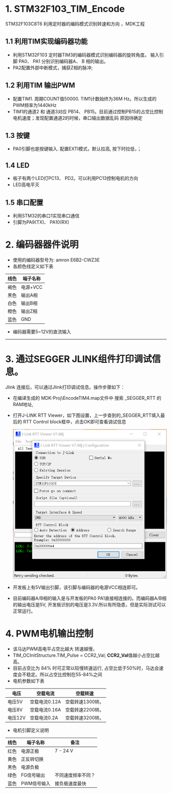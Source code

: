 # 1. STM32F103_TIM_Encode

STM32F103C8T6 利用定时器的编码模式识别转速和方向 ，MDK工程

## 1.1 利用TIM实现编码器功能

- 利用STM32F103 定时器TIM3的编码器模式识别编码器的旋转角度。 输入引脚 PA0、 PA1 分别识别编码器A、 B 相的输出。
- PA2配置外部中断模式，捕获Z相的脉冲;

## 1.2 利用TIM 输出PWM

* 配置TIM1. 周期COUNT值50000. TIM1计数始终为36M Hz。所以生成的PWM频率为1440kHz
* TIM1的通道2 和 通道3对应 PB14、 PB15。目前通过控制PB15的占空比控制电机速度；发现配置通道2的时候，串口输出数据乱码 原因待确定

## 1.3 按键

* PA0引脚也是按键输入. 配置EXTI模式，默认拉高, 按下时拉低，；

## 1.4 LED

* 板子有两个LED灯PC13、 PD2。可以利用PC13控制电机的方向
* LED高电平灭

## 1.5 串口配置

* 利用STM32的串口1实现串口通信
* 引脚为PA9(TX)、 PA10(RX)

# 2. 编码器器件说明

- 使用的编码器型号为: amron E6B2-CWZ3E
- 各颜色线定义如下表

| 线色 | 端子名称 |
| ---- | -------- |
| 褐色 | 电源+VCC |
| 黑色 | 输出A相  |
| 白色 | 输出B相  |
| 橙色 | 输出Z相  |
| 蓝色 | GND      |

- 编码器需要5~12V的直流输入

---

# 3. 通过SEGGER JLINK组件打印调试信息。

Jlink 连接后，可以通过Jlink打印调试信息。操作步骤如下：

- 在编译生成的 MDK-Proj\EncodeTIM4.map文件中 搜索 _SEGGER_RTT 的RAM地址,
- 打开J-LINK RTT Viewer，如下图设置，上一步查到的_SEGGER_RTT填入最后的 RTT Control block框中，点击OK即可查看调试信息

  ![img](doc/JLINK_RTT_Viewer.png)
- 开发板上有5V输出引脚，该引脚与编码器的电源VCC相连即可。
- 目前编码器A/B相的输入是与开发板的PA0 PA1直接相连接的。而编码器A/B相的输出电压是5V, 开发板识别的电压是3.3V.所以有所隐患，但是实际测试可以正常运行。

# 4. PWM电机输出控制

- 该马达PWM高电平占空比越大 转速越慢，
- TIM_OCInitStructure.TIM_Pulse = CCR2_Val;  **CCR2_Val**值越小占空比越高。
- 目前占空比为 84% 时可正常以较慢转速运行, 占空比低于50%时，马达会速度会不稳定。所以占空比控制在55-84%之间
- 电机参数如下表

| 电压    | 空载电流      | 空载转速         |
| ------- | ------------- | ---------------- |
| 电压5V  | 空载电流0.12A | 空载转速1300转。 |
| 电压8V  | 空载电流0.16A | 空载转速2200转。 |
| 电压12V | 空载电流0.2A  | 空载转速3200转。 |

* 电机引脚定义说明

| 线色 | 端子名称    | 备注               |
| ---- | ----------- | ------------------ |
| 红色 | 电源正极    | 7 - 24 V           |
| 黄色 | 正反转切换  |                    |
| 黑色 | 电源负极    |                    |
| 绿色 | FG信号输出  | 不同速度频率不同？ |
| 蓝色 | PWM信号输入 | 接负极速度最快     |
